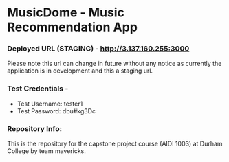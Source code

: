 # MusicDome - Music Recommendation App

### Deployed URL (STAGING) - http://3.137.160.255:3000
Please note this url can change in future without any notice as currently the application is in development and this a staging url.

### Test Credentials - 
- Test Username: tester1
- Test Password: dbu#kg3Dc

### Repository Info:
This is the repository for the capstone project course (AIDI 1003) at Durham College by team mavericks.

